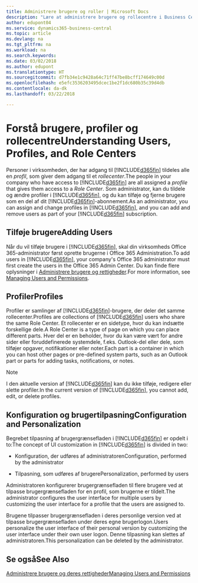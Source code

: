 ```yaml
---
title: Administrere brugere og roller | Microsoft Docs
description: "Lære at administrere brugere og rollecentre i Business Central."
author: edupont04
ms.service: dynamics365-business-central
ms.topic: article
ms.devlang: na
ms.tgt_pltfrm: na
ms.workload: na
ms.search.keywords: 
ms.date: 03/02/2018
ms.author: edupont
ms.translationtype: HT
ms.sourcegitcommit: d7fb34e1c9428a64c71ff47be8bcff174649c00d
ms.openlocfilehash: e5efc3536203495dcec1be2f1dc680b35c39d4db
ms.contentlocale: da-dk
ms.lasthandoff: 03/22/2018

---
```

# <a name="understanding-users-profiles-and-role-centers"></a><span data-ttu-id="3b38e-103">Forstå brugere, profiler og rollecentre</span><span class="sxs-lookup"><span data-stu-id="3b38e-103">Understanding Users, Profiles, and Role Centers</span></span>
<span data-ttu-id="3b38e-104">Personer i virksomheden, der har adgang til [!INCLUDE[d365fin](includes/d365fin_md.md)] tildeles alle en *profil*, som giver dem adgang til et *rollecenter*.</span><span class="sxs-lookup"><span data-stu-id="3b38e-104">The people in your company who have access to [!INCLUDE[d365fin](includes/d365fin_md.md)] are all assigned a *profile* that gives them access to a *Role Center*.</span></span> <span data-ttu-id="3b38e-105">Som administrator, kan du tildele og ændre profiler i [!INCLUDE[d365fin](includes/d365fin_md.md)], og du kan tilføje og fjerne brugere som en del af dit [!INCLUDE[d365fin](includes/d365fin_md.md)]-abonnement.</span><span class="sxs-lookup"><span data-stu-id="3b38e-105">As an administrator, you can assign and change profiles in [!INCLUDE[d365fin](includes/d365fin_md.md)], and you can add and remove users as part of your [!INCLUDE[d365fin](includes/d365fin_md.md)] subscription.</span></span>  

## <a name="adding-users"></a><span data-ttu-id="3b38e-106">Tilføje brugere</span><span class="sxs-lookup"><span data-stu-id="3b38e-106">Adding Users</span></span>
<span data-ttu-id="3b38e-107">Når du vil tilføje brugere i [!INCLUDE[d365fin](includes/d365fin_md.md)], skal din virksomheds Office 365-administrator først oprette brugerne i Office 365 Administration.</span><span class="sxs-lookup"><span data-stu-id="3b38e-107">To add users in [!INCLUDE[d365fin](includes/d365fin_md.md)], your company's Office 365 administrator must first create the users in the Office 365 Admin Center.</span></span> <span data-ttu-id="3b38e-108">Du kan finde flere oplysninger i [Administrere brugere og rettigheder](ui-how-users-permissions.md).</span><span class="sxs-lookup"><span data-stu-id="3b38e-108">For more information, see [Managing Users and Permissions](ui-how-users-permissions.md).</span></span>  

## <a name="profiles"></a><span data-ttu-id="3b38e-109">Profiler</span><span class="sxs-lookup"><span data-stu-id="3b38e-109">Profiles</span></span>
<span data-ttu-id="3b38e-110">Profiler er samlinger af [!INCLUDE[d365fin](includes/d365fin_md.md)]-brugere, der deler det samme rollecenter.</span><span class="sxs-lookup"><span data-stu-id="3b38e-110">Profiles are collections of [!INCLUDE[d365fin](includes/d365fin_md.md)] users who share the same Role Center.</span></span> <span data-ttu-id="3b38e-111">Et rollecenter er en sidetype, hvor du kan indsætte forskellige dele.</span><span class="sxs-lookup"><span data-stu-id="3b38e-111">A Role Center is a type of page on which you can place different parts.</span></span> <span data-ttu-id="3b38e-112">Hver del er en beholder, hvor du kan være vært for andre sider eller foruddefinerede systemdele, f.eks. Outlook-del eller dele, som tilføjer opgaver, notifikationer eller noter.</span><span class="sxs-lookup"><span data-stu-id="3b38e-112">Each part is a container in which you can host other pages or pre-defined system parts, such as an Outlook part or parts for adding tasks, notifications, or notes.</span></span>  

> [!NOTE]  
>  <span data-ttu-id="3b38e-113">I den aktuelle version af [!INCLUDE[d365fin](includes/d365fin_md.md)] kan du ikke tilføje, redigere eller slette profiler.</span><span class="sxs-lookup"><span data-stu-id="3b38e-113">In the current version of [!INCLUDE[d365fin](includes/d365fin_md.md)], you cannot add, edit, or delete profiles.</span></span>  

## <a name="configuration-and-personalization"></a><span data-ttu-id="3b38e-114">Konfiguration og brugertilpasning</span><span class="sxs-lookup"><span data-stu-id="3b38e-114">Configuration and Personalization</span></span>
<span data-ttu-id="3b38e-115">Begrebet tilpasning af brugergrænsefladen i [!INCLUDE[d365fin](includes/d365fin_md.md)] er opdelt i to:</span><span class="sxs-lookup"><span data-stu-id="3b38e-115">The concept of UI customization in [!INCLUDE[d365fin](includes/d365fin_md.md)] is divided in two:</span></span>  

-   <span data-ttu-id="3b38e-116">Konfiguration, der udføres af administratoren</span><span class="sxs-lookup"><span data-stu-id="3b38e-116">Configuration, performed by the administrator</span></span>  

-   <span data-ttu-id="3b38e-117">Tilpasning, som udføres af brugere</span><span class="sxs-lookup"><span data-stu-id="3b38e-117">Personalization, performed by users</span></span>  

<span data-ttu-id="3b38e-118">Administratoren konfigurerer brugergrænsefladen til flere brugere ved at tilpasse brugergrænsefladen for en profil, som brugerne er tildelt.</span><span class="sxs-lookup"><span data-stu-id="3b38e-118">The administrator configures the user interface for multiple users by customizing the user interface for a profile that the users are assigned to.</span></span>  

<span data-ttu-id="3b38e-119">Brugene tilpasser brugergrænsefladen i deres personlige version ved at tilpasse brugergrænsefladen under deres egne brugerlogon.</span><span class="sxs-lookup"><span data-stu-id="3b38e-119">Users personalize the user interface of their personal version by customizing the user interface under their own user logon.</span></span> <span data-ttu-id="3b38e-120">Denne tilpasning kan slettes af administratoren.</span><span class="sxs-lookup"><span data-stu-id="3b38e-120">This personalization can be deleted by the administrator.</span></span>  

## <a name="see-also"></a><span data-ttu-id="3b38e-121">Se også</span><span class="sxs-lookup"><span data-stu-id="3b38e-121">See Also</span></span>  
[<span data-ttu-id="3b38e-122">Administrere brugere og deres rettigheder</span><span class="sxs-lookup"><span data-stu-id="3b38e-122">Managing Users and Permissions</span></span>](ui-how-users-permissions.md)  
<!-- [Customize the User Interface](../customize-the-user-interface.md)   
 [Security Overview](../Security%20Overview.md)-->

